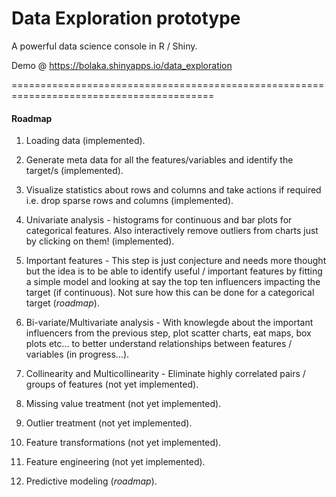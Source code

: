 # Data Exploration prototype

A powerful data science console in R / Shiny.

Demo @ https://bolaka.shinyapps.io/data_exploration

=========================================================================================

<h4>Roadmap</h4>

1) Loading data (implemented).

2) Generate meta data for all the features/variables and identify the target/s (implemented).

3) Visualize statistics about rows and columns and take actions if required i.e. drop sparse rows and columns (implemented).

4) Univariate analysis - histograms for continuous and bar plots for categorical features. Also interactively remove outliers from charts just by clicking on them! (implemented).

5) Important features - This step is just conjecture and needs more thought but the idea is to be able to identify useful / important features by fitting a simple model and looking at say the top ten influencers impacting the target (if continuous). Not sure how this can be done for a categorical target (<i>roadmap</i>).

6) Bi-variate/Multivariate analysis - With knowlegde about the important influencers from the previous step, plot scatter charts, eat maps, box plots etc... to better understand relationships between features / variables (in progress...).

7) Collinearity and Multicollinearity - Eliminate highly correlated pairs / groups of features (not yet implemented).

8) Missing value treatment (not yet implemented).

9) Outlier treatment (not yet implemented).

10) Feature transformations (not yet implemented).

11) Feature engineering (not yet implemented).

12) Predictive modeling (<i>roadmap</i>).

